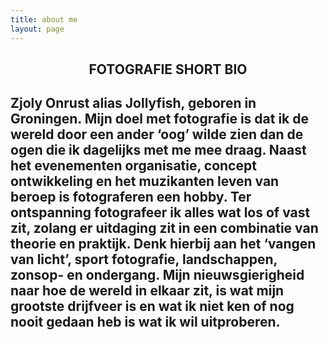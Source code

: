```yaml
---
title: about me
layout: page
---
```


<h2 style="text-align: center;"> FOTOGRAFIE SHORT BIO <h2>

Zjoly Onrust alias Jollyfish, geboren in Groningen. Mijn doel met fotografie is dat ik de wereld door een ander ‘oog’ wilde zien dan de ogen die ik dagelijks met me mee draag. Naast het evenementen organisatie, concept ontwikkeling en het muzikanten leven van beroep is fotograferen een hobby. Ter ontspanning fotografeer ik alles wat los of vast zit, zolang er uitdaging zit in een combinatie van theorie en praktijk. Denk hierbij aan het ‘vangen van licht’, sport fotografie, landschappen, zonsop- en ondergang. Mijn nieuwsgierigheid naar hoe de wereld in elkaar zit, is wat mijn grootste drijfveer is en wat ik niet ken of nog nooit gedaan heb is wat ik wil uitproberen.
